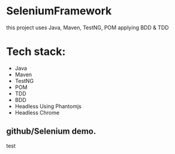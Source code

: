 # SeleniumFramework
this project uses Java, Maven, TestNG, POM
applying BDD & TDD

# Tech stack:
- Java
- Maven
- TestNG
- POM
- TDD
- BDD
- Headless Using Phantomjs
- Headless Chrome

github/Selenium demo.
-------------------------------
test


